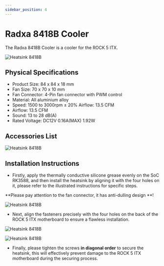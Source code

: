 ```yaml
---
sidebar_position: 4
---
```


# Radxa 8418B Cooler

The Radxa 8418B Cooler is a cooler for the ROCK 5 ITX.

![Heatsink 8418B](/img/accessories/heatsink_8418b.webp)

## Physical Specifications

- Product Size: 84 x 84 x 18 mm
- Fan Size: 70 x 70 x 10 mm
- Fan Connector: 4-Pin fan connector with PWM control
- Material: All aluminium alloy
- Speed: 1500 to 3000rpm ± 20% Airflow: 13.5 CFM
- Airflow: 13.5 CFM
- Sound: 13 to 28 dB(A)
- Rated Voltage: DC12V 0.16A(MAX) 1.92W

## Accessories List

![Heatsink 8418B](/img/accessories/heatsink_8418b_package.webp)

## Installation Instructions

- Firstly, apply the thermally conductive silicone grease evenly on the SoC RK3588, and then install the heatsink by aligning it with the four holes on it, please refer to the illustrated instructions for specific steps.

**Please pay attention to the fan connector, it has anti-dulling design **!

![Heatsink 8418B](/img/accessories/heatsink_8418b_01.webp)

- Next, align the fasteners precisely with the four holes on the back of the ROCK 5 ITX motherboard to ensure a flawless installation.

![Heatsink 8418B](/img/accessories/heatsink_8418b_02.webp)

![Heatsink 8418B](/img/accessories/heatsink_8418b_03.webp)

- Finally, please tighten the screws **in diagonal order** to secure the heatsink, this will effectively prevent damage to the ROCK 5 ITX motherboard during the securing process.
